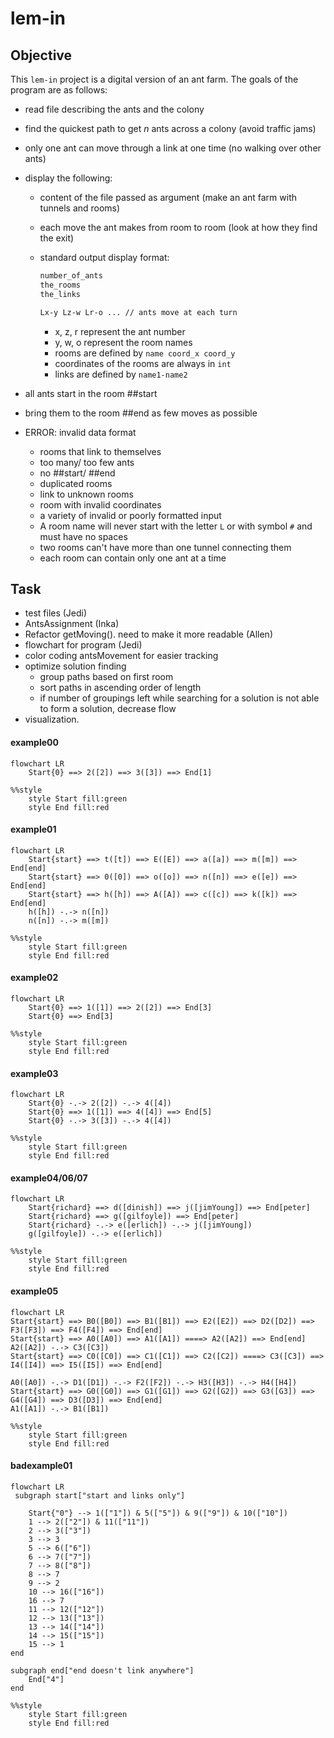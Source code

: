 # lem-in

## Objective

This `lem-in` project is a digital version of an ant farm. The goals of the program are as follows:

- read file describing the ants and the colony
- find the quickest path to get _n_ ants across a colony (avoid traffic jams)
- only one ant can move through a link at one time (no walking over other ants)
- display the following:
  - content of the file passed as argument (make an ant farm with tunnels and rooms)
  - each move the ant makes from room to room (look at how they find the exit)
  - standard output display format:

    ```bash
    number_of_ants
    the_rooms
    the_links

    Lx-y Lz-w Lr-o ... // ants move at each turn
    ```

    - x, z, r represent the ant number
    - y, w, o represent the room names
    - rooms are defined by `name coord_x coord_y`
    - coordinates of the rooms are always in `int`
    - links are defined by `name1-name2`

- all ants start in the room ##start
- bring them to the room ##end as few moves as possible

- ERROR: invalid data format
  - rooms that link to themselves
  - too many/ too few ants
  - no ##start/ ##end
  - duplicated rooms
  - link to unknown rooms
  - room with invalid coordinates
  - a variety of invalid or poorly formatted input
  - A room name will never start with the letter `L` or with symbol `#` and must have no spaces
  - two rooms can't have more than one tunnel connecting them
  - each room can contain only one ant at a time

## Task

- test files (Jedi)
- AntsAssignment (Inka)
- Refactor getMoving(). need to make it more readable (Allen)
- flowchart for program (Jedi)
- color coding antsMovement for easier tracking
- optimize solution finding
    - group paths based on first room
    - sort paths in ascending order of length
    - if number of groupings left while searching for a solution is not able to form a solution, decrease flow
- visualization.

#### example00

```mermaid
flowchart LR
    Start{0} ==> 2([2]) ==> 3([3]) ==> End[1]

%%style
    style Start fill:green
    style End fill:red
```

#### example01

```mermaid
flowchart LR
    Start{start} ==> t([t]) ==> E([E]) ==> a([a]) ==> m([m]) ==> End[end]
    Start{start} ==> 0([0]) ==> o([o]) ==> n([n]) ==> e([e]) ==> End[end]
    Start{start} ==> h([h]) ==> A([A]) ==> c([c]) ==> k([k]) ==> End[end]
    h([h]) -.-> n([n])
    n([n]) -.-> m([m])

%%style
    style Start fill:green
    style End fill:red
```

#### example02

```mermaid
flowchart LR
    Start{0} ==> 1([1]) ==> 2([2]) ==> End[3]
    Start{0} ==> End[3]
    
%%style
    style Start fill:green
    style End fill:red
```

#### example03

```mermaid
flowchart LR
    Start{0} -.-> 2([2]) -.-> 4([4])
    Start{0} ==> 1([1]) ==> 4([4]) ==> End[5]
    Start{0} -.-> 3([3]) -.-> 4([4])

%%style
    style Start fill:green
    style End fill:red
```

#### example04/06/07

```mermaid
flowchart LR
    Start{richard} ==> d([dinish]) ==> j([jimYoung]) ==> End[peter]
    Start{richard} ==> g([gilfoyle]) ==> End[peter]
    Start{richard} -.-> e([erlich]) -.-> j([jimYoung])
    g([gilfoyle]) -.-> e([erlich])

%%style
    style Start fill:green
    style End fill:red
```

#### example05

```mermaid
flowchart LR
Start{start} ==> B0([B0]) ==> B1([B1]) ==> E2([E2]) ==> D2([D2]) ==> F3([F3]) ==> F4([F4]) ==> End[end]
Start{start} ==> A0([A0]) ==> A1([A1]) ====> A2([A2]) ==> End[end]
A2([A2]) -.-> C3([C3])
Start{start} ==> C0([C0]) ==> C1([C1]) ==> C2([C2]) ====> C3([C3]) ==> I4([I4]) ==> I5([I5]) ==> End[end]

A0([A0]) -.-> D1([D1]) -.-> F2([F2]) -.-> H3([H3]) -.-> H4([H4])
Start{start} ==> G0([G0]) ==> G1([G1]) ==> G2([G2]) ==> G3([G3]) ==> G4([G4]) ==> D3([D3]) ==> End[end]
A1([A1]) -.-> B1([B1])

%%style
    style Start fill:green
    style End fill:red
```

#### badexample01

```mermaid
flowchart LR
 subgraph start["start and links only"]
        
    Start{"0"} --> 1(["1"]) & 5(["5"]) & 9(["9"]) & 10(["10"])
    1 --> 2(["2"]) & 11(["11"])
    2 --> 3(["3"])
    3 --> 3
    5 --> 6(["6"])
    6 --> 7(["7"])
    7 --> 8(["8"])
    8 --> 7
    9 --> 2
    10 --> 16(["16"])
    16 --> 7
    11 --> 12(["12"])
    12 --> 13(["13"])
    13 --> 14(["14"])
    14 --> 15(["15"])
    15 --> 1
end

subgraph end["end doesn't link anywhere"]
    End["4"]
end

%%style
    style Start fill:green
    style End fill:red
```